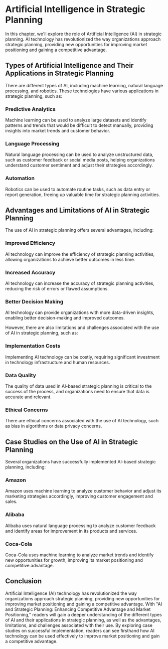 Artificial Intelligence in Strategic Planning
======================================================

In this chapter, we'll explore the role of Artificial Intelligence (AI) in strategic planning. AI technology has revolutionized the way organizations approach strategic planning, providing new opportunities for improving market positioning and gaining a competitive advantage.

Types of Artificial Intelligence and Their Applications in Strategic Planning
-----------------------------------------------------------------------------

There are different types of AI, including machine learning, natural language processing, and robotics. These technologies have various applications in strategic planning, such as:

### Predictive Analytics

Machine learning can be used to analyze large datasets and identify patterns and trends that would be difficult to detect manually, providing insights into market trends and customer behavior.

### Language Processing

Natural language processing can be used to analyze unstructured data, such as customer feedback or social media posts, helping organizations understand customer sentiment and adjust their strategies accordingly.

### Automation

Robotics can be used to automate routine tasks, such as data entry or report generation, freeing up valuable time for strategic planning activities.

Advantages and Limitations of AI in Strategic Planning
------------------------------------------------------

The use of AI in strategic planning offers several advantages, including:

### Improved Efficiency

AI technology can improve the efficiency of strategic planning activities, allowing organizations to achieve better outcomes in less time.

### Increased Accuracy

AI technology can increase the accuracy of strategic planning activities, reducing the risk of errors or flawed assumptions.

### Better Decision Making

AI technology can provide organizations with more data-driven insights, enabling better decision-making and improved outcomes.

However, there are also limitations and challenges associated with the use of AI in strategic planning, such as:

### Implementation Costs

Implementing AI technology can be costly, requiring significant investment in technology infrastructure and human resources.

### Data Quality

The quality of data used in AI-based strategic planning is critical to the success of the process, and organizations need to ensure that data is accurate and relevant.

### Ethical Concerns

There are ethical concerns associated with the use of AI technology, such as bias in algorithms or data privacy concerns.

Case Studies on the Use of AI in Strategic Planning
---------------------------------------------------

Several organizations have successfully implemented AI-based strategic planning, including:

### Amazon

Amazon uses machine learning to analyze customer behavior and adjust its marketing strategies accordingly, improving customer engagement and sales.

### Alibaba

Alibaba uses natural language processing to analyze customer feedback and identify areas for improvement in its products and services.

### Coca-Cola

Coca-Cola uses machine learning to analyze market trends and identify new opportunities for growth, improving its market positioning and competitive advantage.

Conclusion
----------

Artificial Intelligence (AI) technology has revolutionized the way organizations approach strategic planning, providing new opportunities for improving market positioning and gaining a competitive advantage. With "AI and Strategic Planning: Enhancing Competitive Advantage and Market Positioning," readers will gain a deeper understanding of the different types of AI and their applications in strategic planning, as well as the advantages, limitations, and challenges associated with their use. By exploring case studies on successful implementation, readers can see firsthand how AI technology can be used effectively to improve market positioning and gain a competitive advantage.
